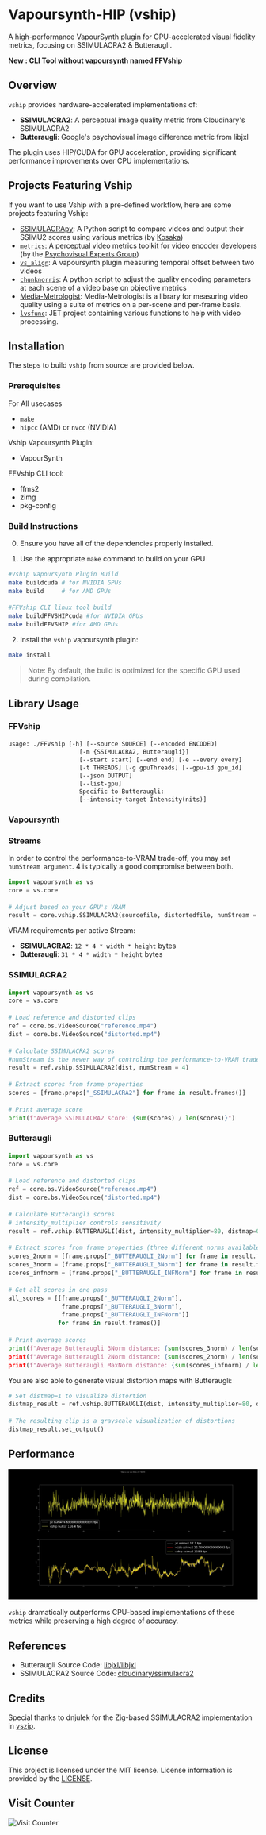 # Vapoursynth-HIP (vship)

A high-performance VapourSynth plugin for GPU-accelerated visual fidelity
metrics, focusing on SSIMULACRA2 & Butteraugli.

**New : CLI Tool without vapoursynth named FFVship**

## Overview

`vship` provides hardware-accelerated implementations of:

- **SSIMULACRA2**: A perceptual image quality metric from Cloudinary's
  SSIMULACRA2
- **Butteraugli**: Google's psychovisual image difference metric from libjxl

The plugin uses HIP/CUDA for GPU acceleration, providing significant performance
improvements over CPU implementations.

## Projects Featuring Vship

If you want to use Vship with a pre-defined workflow, here are some projects
featuring Vship:

- [SSIMULACRApy](https://codeberg.org/Kosaka/ssimulacrapy): A Python script to
  compare videos and output their SSIMU2 scores using various metrics (by
  [Kosaka](https://codeberg.org/Kosaka))
- [`metrics`](https://github.com/psy-ex/metrics): A perceptual video metrics
  toolkit for video encoder developers (by the
  [Psychovisual Experts Group](https://github.com/psy-ex/metrics))
- [`vs_align`](https://github.com/pifroggi/vs_align): A vapoursynth plugin
  measuring temporal offset between two videos
- [`chunknorris`](https://github.com/Boulder08/chunknorris): A python script
  to adjust the quality encoding parameters at each scene of a video base on objective metrics
- [Media-Metrologist](https://github.com/Av1ation-Association/Media-Metrologist): Media-Metrologist is a library for measuring video quality using a suite of metrics on a per-scene and per-frame basis.
- [`lvsfunc`](https://github.com/Jaded-Encoding-Thaumaturgy/lvsfunc): JET project containing various functions to help with video processing.

## Installation

The steps to build `vship` from source are provided below.

### Prerequisites

For All usecases
- `make`
- `hipcc` (AMD) or `nvcc` (NVIDIA)

Vship Vapoursynth Plugin:

- VapourSynth

FFVship CLI tool:

- ffms2
- zimg
- pkg-config

### Build Instructions

0. Ensure you have all of the dependencies properly installed.

1. Use the appropriate `make` command to build on your GPU

```bash
#Vship Vapoursynth Plugin Build
make buildcuda # for NVIDIA GPUs
make build     # for AMD GPUs

#FFVship CLI linux tool build
make buildFFVSHIPcuda #for NVIDIA GPUs
make buildFFVSHIP #for AMD GPUs
```

2. Install the `vship` vapoursynth plugin:

```bash
make install
```

> Note: By default, the build is optimized for the specific GPU used during
> compilation.

## Library Usage

### FFVship

```
usage: ./FFVship [-h] [--source SOURCE] [--encoded ENCODED]
                    [-m {SSIMULACRA2, Butteraugli}]
                    [--start start] [--end end] [-e --every every]
                    [-t THREADS] [-g gpuThreads] [--gpu-id gpu_id]
                    [--json OUTPUT]
                    [--list-gpu]
                    Specific to Butteraugli: 
                    [--intensity-target Intensity(nits)]
```

### Vapoursynth

### Streams

In order to control the performance-to-VRAM trade-off, you may set
`numStream argument`. 4 is typically a good compromise between both.

```python
import vapoursynth as vs
core = vs.core

# Adjust based on your GPU's VRAM
result = core.vship.SSIMULACRA2(sourcefile, distortedfile, numStream = 4)
```

VRAM requirements per active Stream:

- **SSIMULACRA2**: `12 * 4 * width * height` bytes
- **Butteraugli**: `31 * 4 * width * height` bytes

### SSIMULACRA2

```python
import vapoursynth as vs
core = vs.core

# Load reference and distorted clips
ref = core.bs.VideoSource("reference.mp4")
dist = core.bs.VideoSource("distorted.mp4")

# Calculate SSIMULACRA2 scores
#numStream is the newer way of controling the performance-to-VRAM trade-off
result = ref.vship.SSIMULACRA2(dist, numStream = 4)

# Extract scores from frame properties
scores = [frame.props["_SSIMULACRA2"] for frame in result.frames()]

# Print average score
print(f"Average SSIMULACRA2 score: {sum(scores) / len(scores)}")
```

### Butteraugli

```python
import vapoursynth as vs
core = vs.core

# Load reference and distorted clips
ref = core.bs.VideoSource("reference.mp4")
dist = core.bs.VideoSource("distorted.mp4")

# Calculate Butteraugli scores
# intensity_multiplier controls sensitivity
result = ref.vship.BUTTERAUGLI(dist, intensity_multiplier=80, distmap=0, numStream = 4)

# Extract scores from frame properties (three different norms available)
scores_2norm = [frame.props["_BUTTERAUGLI_2Norm"] for frame in result.frames()]
scores_3norm = [frame.props["_BUTTERAUGLI_3Norm"] for frame in result.frames()]
scores_infnorm = [frame.props["_BUTTERAUGLI_INFNorm"] for frame in result.frames()]

# Get all scores in one pass
all_scores = [[frame.props["_BUTTERAUGLI_2Norm"],
               frame.props["_BUTTERAUGLI_3Norm"],
               frame.props["_BUTTERAUGLI_INFNorm"]]
              for frame in result.frames()]

# Print average scores
print(f"Average Butteraugli 3Norm distance: {sum(scores_3norm) / len(scores_3norm)})
print(f"Average Butteraugli 2Norm distance: {sum(scores_2norm) / len(scores_2norm)})
print(f"Average Butteraugli MaxNorm distance: {sum(scores_infnorm) / len(scores_infnorm)})
```

You are also able to generate visual distortion maps with Butteraugli:

```python
# Set distmap=1 to visualize distortion
distmap_result = ref.vship.BUTTERAUGLI(dist, intensity_multiplier=80, distmap=1)

# The resulting clip is a grayscale visualization of distortions
distmap_result.set_output()
```

## Performance

![Performance Comparison](Images/vshipjxl.webp)

`vship` dramatically outperforms CPU-based implementations of these metrics
while preserving a high degree of accuracy.

## References

- Butteraugli Source Code:
  [libjxl/libjxl](https://github.com/libjxl/libjxl/tree/main/lib/jxl/butteraugli)
- SSIMULACRA2 Source Code:
  [cloudinary/ssimulacra2](https://github.com/cloudinary/ssimulacra2)

## Credits

Special thanks to dnjulek for the Zig-based SSIMULACRA2 implementation in
[vszip](https://github.com/dnjulek/vapoursynth-zip).

## License

This project is licensed under the MIT license. License information is provided
by the [LICENSE](LICENSE).

## Visit Counter

![Visit Counter](https://profile-counter.glitch.me/Line-fr-vship/count.svg)

